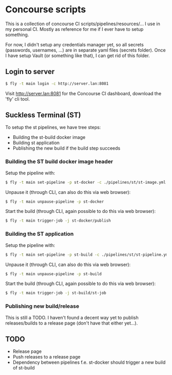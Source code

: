 Concourse scripts
============

This is a collection of concourse CI scripts/pipelines/resources/... I use in my personal CI.
Mostly as reference for me if I ever have to setup something.

For now, I didn't setup any credentials manager yet, so all secrets (passwords, usernames, ...) are in separate yaml files (secrets folder).
Once I have setup Vault (or something like that), I can get rid of this folder.

Login to server
------------

~~~ bash
$ fly -t main login -c http://server.lan:8081
~~~

Visit http://server.lan:8081 for the Concourse CI dashboard, download the 'fly' cli tool.

Suckless Terminal (ST)
------------

To setup the st pipelines, we have tree steps:
  * Building the st-build docker image
  * Building st application
  * Publishing the new build if the build step succeeds

### Building the ST build docker image header ###

Setup the pipeline with:

~~~ bash
$ fly -t main set-pipeline -p st-docker -c ./pipelines/st/st-image.yml -l ./secrets/docker-hub.yml
~~~

Unpause it (through CLI, can also do this via web browser):
~~~ bash
$ fly -t main unpause-pipeline -p st-docker
~~~

Start the build (through CLI, again possible to do this via web browser):
~~~ bash
$ fly -t main trigger-job -j st-docker/publish
~~~

### Building the ST application ###

Setup the pipeline with:

~~~ bash
$ fly -t main set-pipeline -p st-build -c ./pipelines/st/st-pipeline.yml -l ./secrets/docker-hub.yml
~~~

Unpause it (through CLI, can also do this via web browser):
~~~ bash
$ fly -t main unpause-pipeline -p st-build
~~~

Start the build (through CLI, again possible to do this via web browser):
~~~ bash
$ fly -t main trigger-job -j st-build/st-job
~~~

### Publishing new build/release ###

This is still a TODO. I haven't found a decent way yet to publish releases/builds to a release page (don't have that either yet...).


TODO
------------

* Release page
* Push releases to a release page
* Dependency between pipelines
  f.e. st-docker should trigger a new build of st-build
